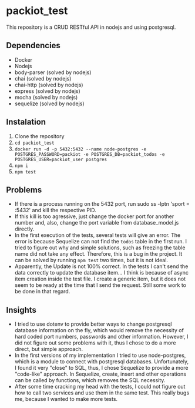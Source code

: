 # packiot_test

This repository is a CRUD RESTful API in nodejs and using postgresql.

## Dependencies

* Docker
* Nodejs
* body-parser (solved by nodejs)
* chai (solved by nodejs)
* chai-http (solved by nodejs)
* express (solved by nodejs)
* mocha (solved by nodejs)
* sequelize (solved by nodejs)

## Instalation

1. Clone the repository
2. `cd packiot_test`
3. `docker run -d -p 5432:5432 --name node-postgres -e POSTGRES_PASSWORD=packiot -e POSTGRES_DB=packiot_todos -e POSTGRES_USER=packiot_user postgres`
3. `npm i`
4. `npm test`

## Problems
* If there is a process running on the 5432 port, run sudo ss -lptn 'sport = :5432' and kill the respective PID.
* If this kill is too agressive, just change the docker port for another number and, also, change the port variable from database_model.js directly.
* In the first execution of the tests, several tests will give an error. The error is because Sequelize can not find the `todos` table in the first run. I tried to figure out why and simple solutions, such as freezing the table name did not take any effect. Therefore, this is a bug in the project. It can be solved by running `npm test` two times, but it is not ideal.
* Apparently, the Update is not 100% correct. In the tests I can't send the data correctly to update the database item... I think is because of async item creation inside the test file. I create a generic item, but it does not seem to be ready at the time that I send the request. Still some work to be done in that regard.

## Insights
* I tried to use dotenv to provide better ways to change postgresql database information on the fly, which would remove the necessity of hard coded port numbers, passwords and other information. However, I did not figure out some problems with it, thus I chose to do a more direct, but simple approach.
* In the first versions of my implementation I tried to use node-postgres, which is a module to connect with postgresql databases. Unfortunately, I found it very "close" to SQL, thus, I chose Sequelize to provide a more "code-like" approach. In Sequelize, create, insert and other operations can be called by functions, which removes the SQL necessity.
* After some time cracking my head with the tests, I could not figure out how to call two services and use them in the same test. This really bugs me, because I wanted to make more tests.
